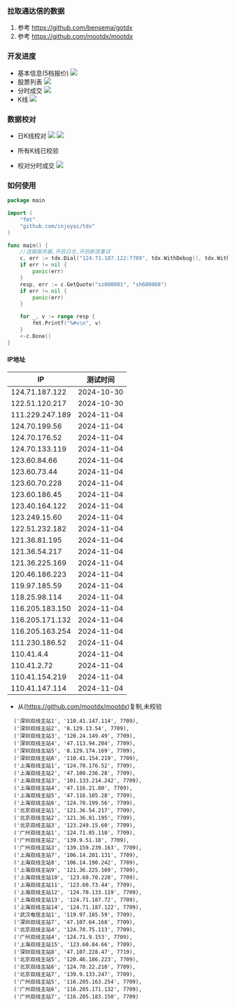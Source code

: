 ### 拉取通达信的数据

1. 参考 https://github.com/bensema/gotdx
2. 参考 https://github.com/mootdx/mootdx

### 开发进度

* 基本信息(5档报价)
  ![](docs/plan20241025.png)
* 股票列表
  ![](docs/plan20241028-1.png)
* 分时成交
  ![](docs/plan20241028-2.png)
* K线
  ![](docs/plan20241029.png)

### 数据校对

* 日K线校对
  ![](docs/check_kline.png)
  ![](docs/check_kline_right.png)

* 所有K线已校验

* 校对分时成交
  ![](docs/check_trade.png)



### 如何使用

```go
package main

import (
	"fmt"
	"github.com/injoyai/tdx"
)

func main() {
	//连接服务器,开启日志,开启断连重试
	c, err := tdx.Dial("124.71.187.122:7709", tdx.WithDebug(), tdx.WithRedial())
	if err != nil {
		panic(err)
	}
	resp, err := c.GetQuote("sz000001", "sh600008")
	if err != nil {
		panic(err)
	}

	for _, v := range resp {
		fmt.Printf("%#v\n", v)
	}
	<-c.Done()
}

```

#### IP地址

| IP              | 测试时间       |
|-----------------|------------|
| 124.71.187.122  | 2024-10-30 |
| 122.51.120.217  | 2024-10-30 |
| 111.229.247.189 | 2024-11-04 |
| 124.70.199.56   | 2024-11-04 |
| 124.70.176.52   | 2024-11-04 |
| 124.70.133.119  | 2024-11-04 |
| 123.60.84.66    | 2024-11-04 |
| 123.60.73.44    | 2024-11-04 |
| 123.60.70.228   | 2024-11-04 |
| 123.60.186.45   | 2024-11-04 |
| 123.40.164.122  | 2024-11-04 |
| 123.249.15.60   | 2024-11-04 |
| 122.51.232.182  | 2024-11-04 |
| 121.36.81.195   | 2024-11-04 |
| 121.36.54.217   | 2024-11-04 |
| 121.36.225.169  | 2024-11-04 |
| 120.46.186.223  | 2024-11-04 |
| 119.97.185.59   | 2024-11-04 |
| 118.25.98.114   | 2024-11-04 |
| 116.205.183.150 | 2024-11-04 |
| 116.205.171.132 | 2024-11-04 |
| 116.205.163.254 | 2024-11-04 |
| 111.230.186.52  | 2024-11-04 |
| 110.41.4.4      | 2024-11-04 |
| 110.41.2.72     | 2024-11-04 |
| 110.41.154.219  | 2024-11-04 |
| 110.41.147.114  | 2024-11-04 |

* 从(https://github.com/mootdx/mootdx)复制,未校验
```
  ('深圳双线主站1', '110.41.147.114', 7709),
  ('深圳双线主站2', '8.129.13.54', 7709),
  ('深圳双线主站3', '120.24.149.49', 7709),
  ('深圳双线主站4', '47.113.94.204', 7709),
  ('深圳双线主站5', '8.129.174.169', 7709),
  ('深圳双线主站6', '110.41.154.219', 7709),
  ('上海双线主站1', '124.70.176.52', 7709),
  ('上海双线主站2', '47.100.236.28', 7709),
  ('上海双线主站3', '101.133.214.242', 7709),
  ('上海双线主站4', '47.116.21.80', 7709),
  ('上海双线主站5', '47.116.105.28', 7709),
  ('上海双线主站6', '124.70.199.56', 7709),
  ('北京双线主站1', '121.36.54.217', 7709),
  ('北京双线主站2', '121.36.81.195', 7709),
  ('北京双线主站3', '123.249.15.60', 7709),
  ('广州双线主站1', '124.71.85.110', 7709),
  ('广州双线主站2', '139.9.51.18', 7709),
  ('广州双线主站3', '139.159.239.163', 7709),
  ('上海双线主站7', '106.14.201.131', 7709),
  ('上海双线主站8', '106.14.190.242', 7709),
  ('上海双线主站9', '121.36.225.169', 7709),
  ('上海双线主站10', '123.60.70.228', 7709),
  ('上海双线主站11', '123.60.73.44', 7709),
  ('上海双线主站12', '124.70.133.119', 7709),
  ('上海双线主站13', '124.71.187.72', 7709),
  ('上海双线主站14', '124.71.187.122', 7709),
  ('武汉电信主站1', '119.97.185.59', 7709),
  ('深圳双线主站7', '47.107.64.168', 7709),
  ('北京双线主站4', '124.70.75.113', 7709),
  ('广州双线主站4', '124.71.9.153', 7709),
  ('上海双线主站15', '123.60.84.66', 7709),
  ('深圳双线主站8', '47.107.228.47', 7719),
  ('北京双线主站5', '120.46.186.223', 7709),
  ('北京双线主站6', '124.70.22.210', 7709),
  ('北京双线主站7', '139.9.133.247', 7709),
  ('广州双线主站5', '116.205.163.254', 7709),
  ('广州双线主站6', '116.205.171.132', 7709),
  ('广州双线主站7', '116.205.183.150', 7709)
```



